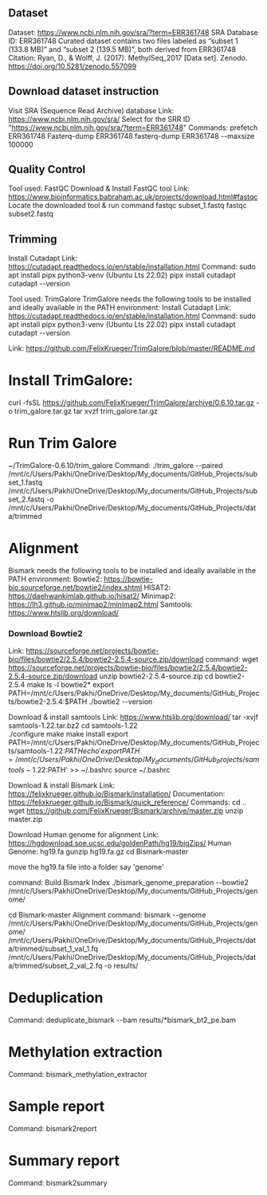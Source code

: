 ## Dataset

Dataset: https://www.ncbi.nlm.nih.gov/sra/?term=ERR361748
SRA Database ID: ERR361748
Curated dataset contains two files labeled as “subset 1 (133.8 MB)” and “subset 2 (139.5 MB)”, both derived from ERR361748
Citation: Ryan, D., & Wolff, J. (2017). MethylSeq_2017 [Data set]. Zenodo. https://doi.org/10.5281/zenodo.557099

## Download dataset instruction
Visit SRA (Sequence Read Archive) database 
Link: https://www.ncbi.nlm.nih.gov/sra/
Select for the SRR ID "https://www.ncbi.nlm.nih.gov/sra/?term=ERR361748"
Commands: 
prefetch ERR361748
Fasterq-dump ERR361748
fasterq-dump ERR361748 --maxsize 100000

## Quality Control
Tool used: FastQC
Download & Install FastQC tool 
Link: https://www.bioinformatics.babraham.ac.uk/projects/download.html#fastqc
Locate the downloaded tool & run command 
fastqc subset_1.fastq
fastqc subset2.fastq

## Trimming
Install Cutadapt 
Link: https://cutadapt.readthedocs.io/en/stable/installation.html
Command: 
sudo apt install pipx python3-venv (Ubuntu Lts 22.02)
pipx install cutadapt
cutadapt --version

Tool used: TrimGalore 
TrimGalore needs the following tools to be installed and ideally available in the PATH environment:
Install Cutadapt 
Link: https://cutadapt.readthedocs.io/en/stable/installation.html
Command: 
sudo apt install pipx python3-venv (Ubuntu Lts 22.02)
pipx install cutadapt
cutadapt --version

Link: https://github.com/FelixKrueger/TrimGalore/blob/master/README.md
# Install TrimGalore: 
curl -fsSL https://github.com/FelixKrueger/TrimGalore/archive/0.6.10.tar.gz -o trim_galore.tar.gz
tar xvzf trim_galore.tar.gz
# Run Trim Galore
~/TrimGalore-0.6.10/trim_galore
Command: ./trim_galore --paired /mnt/c/Users/Pakhi/OneDrive/Desktop/My_documents/GitHub_Projects/subset_1.fastq /mnt/c/Users/Pakhi/OneDrive/Desktop/My_documents/GitHub_Projects/subset_2.fastq -o /mnt/c/Users/Pakhi/OneDrive/Desktop/My_documents/GitHub_Projects/data/trimmed

# Alignment
Bismark needs the following tools to be installed and ideally available in the PATH environment:
Bowtie2: https://bowtie-bio.sourceforge.net/bowtie2/index.shtml
HISAT2: https://daehwankimlab.github.io/hisat2/
Minimap2: https://lh3.github.io/minimap2/minimap2.html
Samtools: https://www.htslib.org/download/

### Download Bowtie2 
Link: https://sourceforge.net/projects/bowtie-bio/files/bowtie2/2.5.4/bowtie2-2.5.4-source.zip/download
command: wget https://sourceforge.net/projects/bowtie-bio/files/bowtie2/2.5.4/bowtie2-2.5.4-source.zip/download
unzip bowtie2-2.5.4-source.zip
cd bowtie2-2.5.4
make
ls -l bowtie2*
export PATH=/mnt/c/Users/Pakhi/OneDrive/Desktop/My_documents/GitHub_Projects/bowtie2-2.5.4:$PATH
./bowtie2 --version

Download & install samtools
Link: https://www.htslib.org/download/
tar -xvjf samtools-1.22.tar.bz2
cd samtools-1.22   
./configure 
make
make install
export PATH=/mnt/c/Users/Pakhi/OneDrive/Desktop/My_documents/GitHub_Projects/samtools-1.22:$PATH
echo 'export PATH=/mnt/c/Users/Pakhi/OneDrive/Desktop/My_documents/GitHub_Projects/samtools-1.22:$PATH' >> ~/.bashrc
source ~/.bashrc

Download & install Bismark
Link: https://felixkrueger.github.io/Bismark/installation/
Documentation: https://felixkrueger.github.io/Bismark/quick_reference/
Commands:
cd ..
wget https://github.com/FelixKrueger/Bismark/archive/master.zip
unzip master.zip

Download Human genome for alignment
Link: https://hgdownload.soe.ucsc.edu/goldenPath/hg19/bigZips/
Human Genome: hg19.fa
gunzip hg19.fa.gz
cd Bismark-master

move the hg19.fa file into a folder say 'genome'

command: Build Bismark Index
./bismark_genome_preparation --bowtie2 /mnt/c/Users/Pakhi/OneDrive/Desktop/My_documents/GitHub_Projects/genome/

cd Bismark-master
Alignment command: 
bismark --genome /mnt/c/Users/Pakhi/OneDrive/Desktop/My_documents/GitHub_Projects/genome/ /mnt/c/Users/Pakhi/OneDrive/Desktop/My_documents/GitHub_Projects/data/trimmed/subset_1_val_1.fq /mnt/c/Users/Pakhi/OneDrive/Desktop/My_documents/GitHub_Projects/data/trimmed/subset_2_val_2.fq -o results/

# Deduplication
Command:
deduplicate_bismark --bam results/*bismark_bt2_pe.bam

# Methylation extraction
Command:
bismark_methylation_extractor


# Sample report
Command:
bismark2report


# Summary report
Command:
bismark2summary




